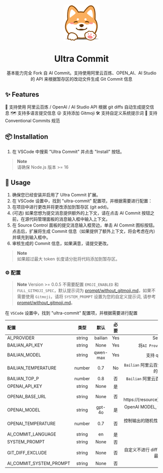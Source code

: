 <a name="readme-top"></a>

<div align="center">

<img height="120" src="https://github.com/excaliburhan/ultra-commit/blob/main/images/logo.png?raw=true">

<h1>Ultra Commit</h1>

基本能力完全 Fork 自 AI Commit。支持使用阿里云百炼、OPEN_AI、AI Studio 的 API 来根据暂存区的改动文件生成 Git Commit 信息

</div>

## ✨ Features

🤯 支持使用 阿里云百炼 / OpenAI / AI Studio API 根据 git diffs 自动生成提交信息
🗺️ 支持多语言提交信息
😜 支持添加 Gitmoji
🛠️ 支持自定义系统提示词
📝 支持 Conventional Commits 规范

## 📦 Installation

1. 在 VSCode 中搜索 "Ultra Commit" 并点击 "Install" 按钮。

> **Note**\
> 请确保 Node.js 版本 >= 16

## 🤯 Usage

1. 确保您已经安装并启用了 Ultra Commit 扩展。
2. 在 VSCode 设置中，找到 "ultra-commit" 配置项，并根据需要进行配置：
3. 在项目中进行更改并将更改添加到暂存区 (git add)。
4. (可选) 如果您想为提交消息提供额外的上下文，请在点击 AI Commit 按钮之前，在源代码管理面板的消息输入框中输入上下文。
5. 在 Source Control 面板的提交消息输入框旁边，单击 AI Commit 图标按钮。点击后，扩展将生成 Commit 信息（如果提供了额外上下文，将会考虑在内）并填充到输入框中。
6. 审核生成的 Commit 信息，如果满意，请提交更改。

> **Note**\
> 如果超过最大 token 长度请分批将代码添加到暂存区。

### ⚙️ 配置

> **Note** Version >= 0.0.5 不需要配置 `EMOJI_ENABLED` 和 `FULL_GITMOJI_SPEC`，默认提示词为 [prompt/without_gitmoji.md](./prompt/with_gitmoji.md)，如果不需要使用 `Gitmoji`，请将 `SYSTEM_PROMPT` 设置为您的自定义提示词, 请参考 [prompt/without_gitmoji.md](./prompt/without_gitmoji.md)。

在 `VSCode` 设置中，找到 "ultra-commit" 配置项，并根据需要进行配置

| 配置                    |  类型  |   默认   | 必要 |                                                   备注                                                   |
| :---------------------- | :----: | :------: | :--: | :------------------------------------------------------------------------------------------------------: |
| AI_PROVIDER             | string | bailian  | Yes  |                                Select AI Provider: `bailian` or `openai`.                                |
| BAILIAN_API_KEY         | string |   None   | Yes  |  将`AI Provider`设置为`bailian`时需要。[Bailian API key](https://bailian.console.aliyun.com/?apiKey=1)   |
| BAILIAN_MODEL           | string | qwen-max | Yes  |                                   支持 qwen-max、qwen-plus、qwen-turbo                                   |
| BAILIAN_TEMPERATURE     | number |   0.7    |  No  |    `Bailian` 阿里云百炼温度参数，控制输出的随机性。范围：0-1。较低的值：更加集中，较高的值：更有创造     |
| BAILIAN_TOP_P           | number |   0.8    |  否  |                      `Bailian` 阿里云百炼核采样参数，控制输出的多样性。范围：0-1。                       |
| OPENAI_API_KEY          | string |   None   |  是  |                       [OpenAI 令牌](https://platform.openai.com/account/api-keys)                        |
| OPENAI_BASE_URL         | string |   None   |  否  |            如果是 Azure，使用：https://{resource}.openai.azure.com/openai/deployments/{model}            |
| OPENAI_MODEL            | string |  gpt-4o  |  是  |          OpenAI MODEL, 你可以通过运行 `Show Available OpenAI Models` 命令从列表中选择一个模型。          |
| OPENAI_TEMPERATURE      | number |   0.7    |  否  |                  控制输出的随机性。范围：0-2。较低的值：更加集中，较高的值：更有创造性                   |
| AI_COMMIT_LANGUAGE      | string |    en    |  是  |                                              支持 19 种语言                                              |
| SYSTEM_PROMPT           | string |   None   |  否  |                                             自定义系统提示词                                             |
| GIT_DIFF_EXCLUDE        | string |   None   |  否  | 自定义不进行 diff 的文件，多个文件用逗号分隔，eg: '_.json,_.mock'，最后会转成 ':(exclude)\*.json' 的格式 |
| AI_COMMIT_SYSTEM_PROMPT | string |   None   |  否  |                                             自定义系统提示词                                             |
